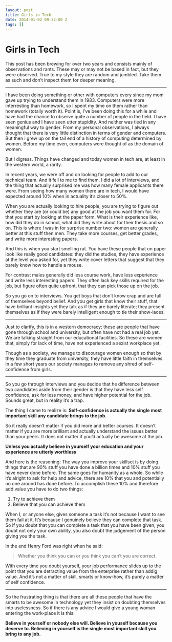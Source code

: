 ```yaml
---
layout: post
title: Girls in Tech
date: 2014-01-02 09:32:00 Z
tags: []
---
```

# Girls in Tech

This post has been brewing for over two years and consists mainly of observations and rants. These may or may not be based in fact, but they were observed. True to my style they are random and jumbled. Take them as such and don’t inspect them for deeper meaning.

* * *

I have been doing something or other with computers every since my mom gave up trying to understand them in 1983. Computers were more interresting than homework, so I spent my time on them rather than homework (totally worth it). Point is, I’ve been doing this for a while and have had the chance to observe quite a number of people in the field. I have seen genius and I have seen utter stupidity. And neither was tied in any meaningful way to gender. From my personal observations, I always thought that there is very little distinction in terms of gender and computers. But then i grew up on the tail end of a history of computing determined by women. Before my time even, computers were thought of as the domain of women.

But I digress. Things have changed and today women in tech are, at least in the western world, a rarity.

In recent years, we were off and on looking for people to add to our technical team. And it fell to me to find them. I did a lot of interviews, and the thing that actually surprised me was how many female applicants there were. From seeing how many women there are in tech, I would have expected around 10% when in actuality it’s closer to 50%.

When you are actually looking to hire people, you are trying to figure out whether they are (or could be) any good at the job you want them for. For that you start by looking at the paper form. What is their experience like, how did they do in school, what did they write about for their thesis and so on. This is where I was in for surprise number two: women are generally better at this stuff then men. They take more courses, get better grades, and write more interesting papers.

And this is when you start smelling rat. You have these people that on paper look like really good candidates: they did the studies, they have experience at the level you asked for, yet they write cover letters that suggest that they barely know how to handle a mouse.

For contrast males generally did less course work, have less experience and write less interesting papers. They often lack key skills required for the job, but figure often quite upfront, that they can pick those up on the job.

So you go on to interviews. You get boys that don’t know crap and are full of themselves beyond belief. And you get girls that know their stuff, that have brilliant insights yet they talk as if they are barely literate; they present themselves as if they were barely intelligent enough to tie their show-laces.

* * *

Just to clarify, this is in a western democracy; these are people that have gone through school and university, but often have not had a real job yet. We are talking straight from our educational facilities. So these are women that, simply for lack of time, have not experienced a sexist workplace yet.

Though as a society, we manage to discourage women enough so that by they time they graduate from university, they have little faith in themselves. In a few short years our society manages to remove any shred of self-confidence from girls.

* * *

So you go through interviews and you decide that he difference between two candidates aside from their gender is that they have less self confidence, ask for less money, and have higher potential for the job. Sounds great, but in reality it’s a trap.

The thing I came to realize is: **Self-confidence is actually the single most important skill any candidate brings to the job.**

So it really doesn’t matter if you did more and better courses. It doesn’t matter if you are more brilliant and actually understand the issues better than your peers. It does not matter if you’d actually be awesome at the job.

**Unless you actually believe in yourself your education and your experience are utterly worthless**

And here is the reasoning: The way you improve your skillset is by doing things that are 90% stuff you have done a billion times and 10% stuff you have never done before. The same goes for humanity as a whole. So while it’s alright to ask for help and advice, there are 10% that you and potentially no one around has done before. To accomplish these 10% and therefore add value you have to do two things:

1.  Try to achieve them
2.  Believe that you can achieve them

When I, or anyone else, gives someone a task it’s not because I want to see them fail at it. It’s because I genuinely believe they can complete that task. So if you doubt that you can complete a task that you have been given, you doubt not only your own ability, you also doubt the judgement of the person giving you the task.

In the end Henry Ford was right when he said:

> Whether you think you can or you think you can’t you are correct.

With every time you doubt yourself, your job performance slides up to the point that you are detracting value from the enterprise rather than addig value. And it’s not a matter of skill, smarts or know-how, it’s purely a matter of self confidence.

* * *

So the frustrating thing is that there are all these people that have the smarts to be awesome in technology yet they insist on doubting themselves into uselessness. So if there is any advice I would give a young woman entering the work-place it is this:

**Believe in yourself or nobody else will. Believe in youself because you deserve to. Believing in yourself is the single most important skill you bring to any job.**
